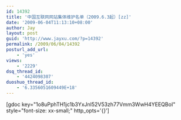 ```yaml
---
id: 14392
title: '中国互联网网站集体维护名单（2009.6.3起）[zz]'
date: '2009-06-04T11:13:10+08:00'
author: Jay
layout: post
guid: 'http://www.jayxu.com/?p=14392'
permalink: /2009/06/04/14392
posturl_add_url:
    - 'yes'
views:
    - '2229'
dsq_thread_id:
    - '4424098307'
duoshuo_thread_id:
    - '6.3356051609449E+18'
---
```


[gdoc key="1o8uPphTH1jc1b3YxJnl52V53zh77Vmm3WwH4YEEQBoI" style="font-size: xx-small;" http_opts='{}']
